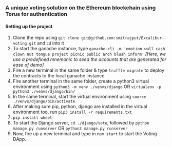 ### A unique voting solution on the Ethereum blockchain using Torus for authentication

#### Setting up the project

1. Clone the repo using `git clone git@github.com:smitrajput/Excalibur-voting.git` and `cd` into it
2. To start the ganache instance, type `ganache-cli -m 'emotion wall cash clown nut tongue project picnic public arch blush inform'` _[Here, we use a predefined mnemonic to seed the accounts that are generated for ease of demo]_
3. Fire a new terminal in the same folder & type `truffle migrate` to deploy the contracts to the local ganache instance
4. Fire another terminal in the same folder, create a python3 virtual environment using `python3 -m venv ./venvs/django` OR `virtualenv -p python3 ./venvs/django/bin/`
5. In the same terminal, start the virtual environment using `source ./venvs/django/bin/activate`
6. After making sure pip, python, django are installed in the virtual environment too, run `pip3 install -r requirements.txt`
7. `pip install wheel`
8. To start the Django server, `cd ./django/vote`, followed by `python manage.py runserver` OR `python3 manage.py runserver`
9. Now, fire up a new terminal and type in `npm start` to start the Voting DApp.
